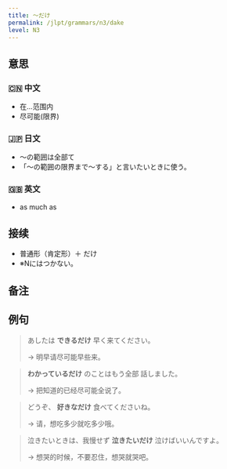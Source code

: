 ```yaml
---
title: 〜だけ
permalink: /jlpt/grammars/n3/dake
level: N3
---
```


## 意思

### 🇨🇳 中文

- 在...范围内
- 尽可能(限界)

### 🇯🇵 日文

- ～の範囲は全部て
- 「～の範囲の限界まで～する」と言いたいときに使う。

### 🇬🇧 英文

- as much as

## 接续

- 普通形（肯定形）＋ だけ
- ※Nにはつかない。

## 备注


## 例句

> あしたは **できるだけ** 早く来てください。
>
> → 明早请尽可能早些来。

> **わかっているだけ** のことはもう全部 話しました。
>
> → 把知道的已经尽可能全说了。

> どうぞ、 **好きなだけ** 食べてくださいね。
>
> → 请，想吃多少就吃多少哦。

> 泣きたいときは、我慢せず **泣きたいだけ** 泣けばいいんですよ。
>
> → 想哭的时候，不要忍住，想哭就哭吧。

